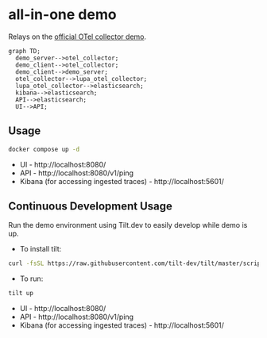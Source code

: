 # all-in-one demo

Relays on the [official OTel collector demo](https://github.com/open-telemetry/opentelemetry-collector-contrib/tree/main/examples/demo).

```mermaid
graph TD;
  demo_server-->otel_collector;
  demo_client-->otel_collector;
  demo_client-->demo_server;
  otel_collector-->lupa_otel_collector;
  lupa_otel_collector-->elasticsearch;
  kibana-->elasticsearch;
  API-->elasticsearch;
  UI-->API;
```

## Usage

```sh
docker compose up -d
```

- UI - http://localhost:8080/
- API - http://localhost:8080/v1/ping
- Kibana (for accessing ingested traces) - http://localhost:5601/

## Continuous Development Usage

Run the demo environment using Tilt.dev to easily develop while demo is up.
 - To install tilt:
 ```sh
curl -fsSL https://raw.githubusercontent.com/tilt-dev/tilt/master/scripts/install.sh | bash
 ```

- To run:
```sh
tilt up
```

- UI - http://localhost:8080/
- API - http://localhost:8080/v1/ping
- Kibana (for accessing ingested traces) - http://localhost:5601/
